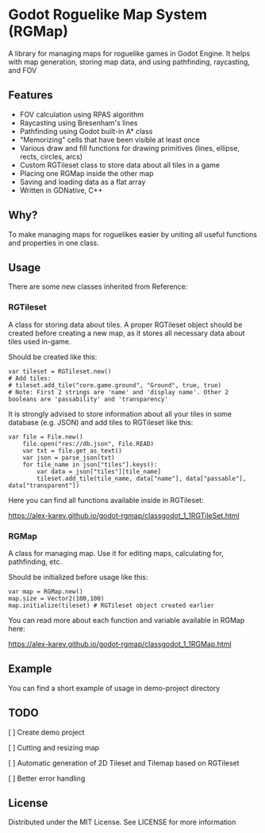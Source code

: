 # Godot Roguelike Map System (RGMap)

A library for managing maps for roguelike games in Godot Engine. It helps with map generation, storing map data, and using pathfinding, raycasting, and FOV



## Features
* FOV calculation using RPAS algorithm
* Raycasting using Bresenham's lines
* Pathfinding using Godot built-in A* class
* "Memorizing" cells that have been visible at least once
* Various draw and fill functions for drawing primitives (lines, ellipse, rects, circles, arcs)
* Custom RGTileset class to store data about all tiles in a game
* Placing one RGMap inside the other map
* Saving and loading data as a flat array
* Written in GDNative, C++

## Why?

To make managing maps for roguelikes easier by uniting all useful functions and properties in one class.

## Usage
There are some new classes inherited from Reference:

### RGTileset
A class for storing data about tiles. A proper RGTileset object should be created before creating a new map, as it stores all necessary data about tiles used in-game.

Should be created like this:

```
var tileset = RGTileset.new()
# Add tiles:
# tileset.add_tile("core.game.ground", "Ground", true, true)
# Note: First 2 strings are 'name' and 'display name'. Other 2 booleans are 'passability' and 'transparency'
```

It is strongly advised to store information about all your tiles in some database (e.g. JSON) and add tiles to RGTileset like this:

```
var file = File.new()
	file.open("res://db.json", File.READ)
	var txt = file.get_as_text()
	var json = parse_json(txt)
	for tile_name in json["tiles"].keys():
        var data = json["tiles"][tile_name]
        tileset.add_tile(tile_name, data["name"], data["passable"], data["transparent"])
```

Here you can find all functions available inside in RGTileset: 

<https://alex-karev.github.io/godot-rgmap/classgodot_1_1RGTileSet.html>

### RGMap
A class for managing map. Use it for editing maps, calculating for, pathfinding, etc.

Should be initialized before usage like this:
```
var map = RGMap.new()
map.size = Vector2(100,100)
map.initialize(tileset) # RGTileset object created earlier
```

You can read more about each function and variable available in RGMap here:

<https://alex-karev.github.io/godot-rgmap/classgodot_1_1RGMap.html>

## Example
You can find a short example of usage in demo-project directory

## TODO
[ ] Create demo project

[ ] Cutting and resizing map

[ ] Automatic generation of 2D Tileset and Tilemap based on RGTileset

[ ] Better error handling

## License
Distributed under the MIT License. See LICENSE for more information